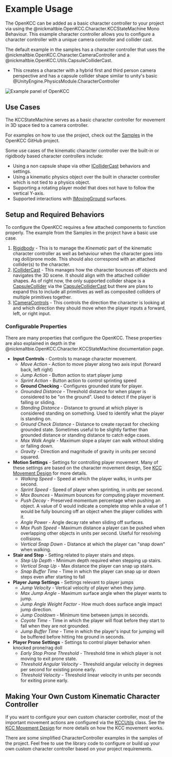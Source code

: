 # Example Usage

The OpenKCC can be added as a basic character controller to your project
via using the
@nickmaltbie.OpenKCC.Character.KCCStateMachine
Mono Behaviour. This example character controller allows you to configure
a character controller with a unique camera controller and collider cast.

The default example in the samples has a character controller that
uses the @nickmaltbie.OpenKCC.Character.CameraController
and a @nickmaltbie.OpenKCC.Utils.CapsuleColliderCast.

- This creates a character with a hybrid first and third person camera
  perspective and has a capsule collider shape similar to unity's basic
  @UnityEngine.PhysicsModule.CharacterController

![Example panel of OpenKCC](../resources/example-usage-openkcc.png)

## Use Cases

The KCCStateMachine serves as a basic character controller
for movement in 3D space tied to a camera controller.

For examples on how to use the project, check out the
[Samples](https://github.com/nicholas-maltbie/OpenKCC/tree/main/Assets/Samples)
in the OpenKCC GitHub project.

Some use cases of the kinematic character controller over the built-in
or rigidbody based character controllers include:

- Using a non capsule shape via other
    [IColliderCast](xref:nickmaltbie.OpenKCC.Utils.IColliderCast)
    behaviors and settings.
- Using a kinematic physics object over the built in character controller
    which is not tied to a physics object.
- Supporting a rotating player model that does not have to follow the vertical
    Y-axis.
- Supported interactions with
    [IMovingGround](xref:nickmaltbie.OpenKCC.Environment.MovingGround.IMovingGround)
    surfaces.

## Setup and Required Behaviors

To configure the OpenKCC requires a few attached components to function
properly. The example from the Samples in the project have
a basic use case.

1. [Rigidbody](https://docs.unity3d.com/ScriptReference/Rigidbody.html) -
    This is to manage the _Kinematic_ part of the kinematic
    character controller as well as behaviour when the character goes into
    rag doll/prone mode. This should also correspond with an attached
    collider(s) to the character.
1. [IColliderCast](xref:nickmaltbie.OpenKCC.Utils.CapsuleColliderCast) -
    This manages how the character bounces off objects and navigates the 3D
    scene. It should align with the attached collider shapes.
    As of right now, the only supported collider shape is a
    [CapsuleCollider](https://docs.unity3d.com/ScriptReference/CapsuleCollider.html)
    via the [CapsuleColliderCast](xref:nickmaltbie.OpenKCC.Utils.CapsuleColliderCast)
    but there are plans to expand this to include all primitives as well
    as composited colliders of multiple primitives together.
1. [ICameraControls](xref:nickmaltbie.OpenKCC.Character.ICameraControls) -
    This controls the direction the character is looking at and which direction
    they should move when the player inputs a forward, left, or right
    input.

### Configurable Properties

There are many properties that configure the OpenKCC. These properties
are also explained in depth in the @nickmaltbie.OpenKCC.Character.KCCStateMachine
documentation page.

- **Input Controls** - Controls to manage character movement.
    - _Move Action_ - Action to move player along two axis input
        (forward back, left right)
    - _Jump Action_ - Button action to start player jump
    - _Sprint Action_ - Button action to control sprinting speed
    - **Ground Checking** - Configures grounded state for player.
    - _Grounded Distance_ - Threshold distance for when player is considered
        to be "on the ground". Used to detect if the player is falling or sliding.
    - _Standing Distance_ - Distance to ground at which player is considered
        standing on something. Used to identify what the player is standing on.
    - _Ground Check Distance_ - Distance to create raycast for checking grounded
        state. Sometimes useful to be slightly farther than grounded distance
        or standing distance to catch edge cases.
    - _Max Walk Angle_ - Maximum slope a player can walk without sliding
        or falling down.
    - _Gravity_ - Direction and magnitude of gravity in units per second squared.
- **Motion Settings** - Settings for controlling player movement.
  Many of these settings are based on the character movement design,
  See [KCC Movement Design](kcc-design/kcc-movement.md) for more details.
    - _Walking Speed_ - Speed at which the player walks, in units per second.
    - _Sprint Speed_ - Speed of player when sprinting, in units per second.
    - _Max Bounces_ - Maximum bounces for computing player movement.
    - _Push Decay_ - Preserved momentum percentage when pushing an object. A value
        of 0 would indicate a complete stop while a value of 1 would be fully
        bouncing off an object when the player collides with it.
    - _Angle Power_ - Angle decay rate when sliding off surfaces.
    - _Max Push Speed_ - Maximum distance a player can be pushed when overlapping
        other objects in units per second. Useful for resolving collisions.
    - _Vertical Snap Down_ - Distance at which the player can "snap down" when
        walking.
- **Stair and Step** - Setting related to player stairs and steps.
    - _Step Up Depth_ - Minimum depth required when stepping up stairs.
    - _Vertical Snap Up_ - Max distance the player can snap up stairs.
    - _Snap Buffer Time_ - Time in which the player can snap up or down
        steps even after starting to fall
- **Player Jump Settings** - Settings relevant to player jumps
    - _Jump Velocity_ - Vertical velocity of player when they jump.
    - _Max Jump Angle_ - Maximum surface angle when the player wants to jump.
    - _Jump Angle Weight Factor_ - How much does surface angle impact jump
        direction.
    - _Jump Cooldown_ - Minimum time between jumps in seconds.
    - _Coyote Time_ - Time in which the player will float before they start to
        fall when they are not grounded.
    - _Jump Buffer Time_ - Time in which the player's input for jumping
        will be buffered before hitting hte ground in seconds.
- **Player Prone Settings** - Settings to control player behavior when knocked
  prone/rag doll
    - _Early Stop Prone Threshold_ - Threshold time in which player is not moving
        to exit prone state.
    - _Threshold Angular Velocity_ - Threshold angular velocity in degrees per
        second for existing prone early.
    - _Threshold Velocity_ - Threshold linear velocity in units per seconds for
        exiting prone early.

## Making Your Own Custom Kinematic Character Controller

If you want to configure your own custom character controller,
most of the important movement actions are configured via the
[KCCUtils](xref:nickmaltbie.OpenKCC.Utils.KCCUtils) class.
See the [KCC Movement Design](kcc-design/kcc-movement.md) for more details
on how the KCC movement works.

There are some simplified CharacterController examples in the samples
of the project. Feel free to use the library code to configure or build
up your own custom character controller based on your project requirements.

